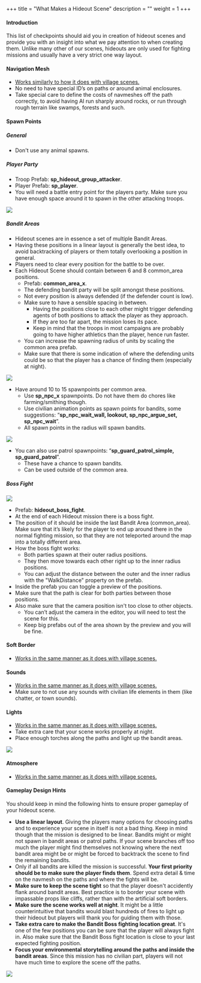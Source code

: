 +++
title = "What Makes a Hideout Scene"
description = ""
weight = 1
+++

#### Introduction
This list of checkpoints should aid you in creation of hideout scenes and provide you with an insight into what we pay attention to when creating them. Unlike many other of our scenes, hideouts are only used for fighting missions and usually have a very strict one way layout.

#### Navigation Mesh
* [Works similarly to how it does with village scenes.](http://docs.modding.bannerlord.com/authoring-mission-scenes/villages/#navigation-mesh)
* No need to have special ID’s on paths or around animal enclosures.
* Take special care to define the costs of navmeshes off the path correctly, to avoid having AI run sharply around rocks, or run through rough terrain like swamps, forests and such.

#### Spawn Points
##### General
* Don't use any animal spawns.

##### Player Party
* Troop Prefab: **sp_hideout_group_attacker**.
* Player Prefab: **sp_player**.
* You will need a battle entry point for the players party. Make sure you have enough space around it to spawn in the other attacking troops.

![](/img/hideout_scenes/hideout_scenes_1.png)

##### Bandit Areas
* Hideout scenes are in essence a set of multiple Bandit Areas.
* Having these positions in a linear layout is generally the best idea, to avoid backtracking of players or them totally overlooking a position in general.
* Players need to clear every position for the battle to be over.
* Each Hideout Scene should contain between 6 and 8 common_area positions.
	* Prefab: **common_area_x**.
	* The defending bandit party will be split amongst these positions.
	* Not every position is always defended (if the defender count is low).
	* Make sure to have a sensible spacing in between.
		* Having the positions close to each other might trigger defending agents of both positions to attack the player as they approach.
		* If they are too far apart, the mission loses its pace.
		* Keep in mind that the troops in most campaigns are probably going to have higher athletics than the player, hence run faster.
	* You can increase the spawning radius of units by scaling the common area prefab.
	* Make sure that there is some indication of where the defending units could be so that the player has a chance of finding them (especially at night).

![](/img/hideout_scenes/hideout_scenes_2.png)

* Have around 10 to 15 spawnpoints per common area.
	* Use **sp_npc_x** spawnpoints. Do not have them do chores like farming/smithing though.
	* Use civilian animation points as spawn points for bandits, some suggestions: “**sp_npc_wait_wall, lookout, sp_npc_argue_set, sp_npc_wait**”.
	* All spawn points in the radius will spawn bandits.

![](/img/hideout_scenes/hideout_scenes_3.png)

* You can also use patrol spawnpoints: “**sp_guard_patrol_simple, sp_guard_patrol**”.
	* These have a chance to spawn bandits.
	* Can be used outside of the common area.

##### Boss Fight

![](/img/hideout_scenes/hideout_scenes_4.png)

* Prefab: **hideout_boss_fight**.
* At the end of each Hideout mission there is a boss fight.
* The position of it should be inside the last Bandit Area (common_area). Make sure that it’s likely for the player to end up around there in the normal fighting mission, so that they are not teleported around the map into a totally different area.
* How the boss fight works:
	* Both parties spawn at their outer radius positions.
	* They then move towards each other right up to the inner radius positions.
	* You can adjust the distance between the outer and the inner radius with the "WalkDistance" property on the prefab.
* Inside the prefab you can toggle a preview of the positions.
* Make sure that the path is clear for both parties between those positions.
* Also make sure that the camera position isn't too close to other objects.
	* You can’t adjust the camera in the editor, you will need to test the scene for this.
	* Keep big prefabs out of the area shown by the preview and you will be fine.

#### Soft Border
* [Works in the same manner as it does with village scenes.](http://docs.modding.bannerlord.com/authoring-mission-scenes/villages/#soft-border)

#### Sounds
* [Works in the same manner as it does with village scenes.](http://docs.modding.bannerlord.com/authoring-mission-scenes/villages/#sounds)
* Make sure to not use any sounds with civilian life elements in them (like chatter, or town sounds).

#### Lights
* [Works in the same manner as it does with village scenes.](http://docs.modding.bannerlord.com/authoring-mission-scenes/villages/#lights)
* Take extra care that your scene works properly at night.
* Place enough torches along the paths and light up the bandit areas.

![](/img/hideout_scenes/hideout_scenes_5.png)

#### Atmosphere
* [Works in the same manner as it does with village scenes.](http://docs.modding.bannerlord.com/authoring-mission-scenes/villages/#atmosphere)

#### Gameplay Design Hints
You should keep in mind the following hints to ensure proper gameplay of your hideout scene.

* **Use a linear layout**. Giving the players many options for choosing paths and to experience your scene in itself is not a bad thing. Keep in mind though that the mission is designed to be linear. Bandits might or might not spawn in bandit areas or patrol paths. If your scene branches off too much the player might find themselves not knowing where the next bandit area might be or might be forced to backtrack the scene to find the remaining bandits.
* Only if all bandits are killed the mission is successful. **Your first priority should be to make sure the player finds them**. Spend extra detail & time on the navmesh on the paths and where the fights will be.
* **Make sure to keep the scene tight** so that the player doesn't accidently flank around bandit areas. Best practice is to border your scene with impassable props like cliffs, rather than with the artificial soft borders.
* **Make sure the scene works well at night**. It might be a little counterintuitive that bandits would blast hundreds of fires to light up their hideout but players will thank you for guiding them with those.
* **Take extra care to make the Bandit Boss fighting location great**. It's one of the few positions you can be sure that the player will always fight in. Also make sure that the Bandit Boss fight location is close to your last expected fighting position.
* **Focus your environmental storytelling around the paths and inside the bandit areas**. Since this mission has no civilian part, players will not have much time to explore the scene off the paths.

![](/img/hideout_scenes/hideout_scenes_6.png)
